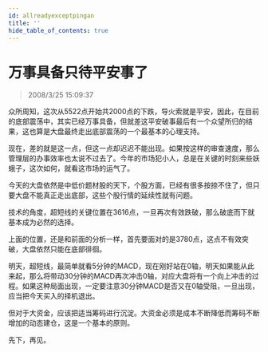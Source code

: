 ```yaml
---
id: allreadyexceptpingan 
title: ''
hide_table_of_contents: true
---
```


# 万事具备只待平安事了

> 2008/3/25 15:09:37

<div style={{color: '#009900', fontWeight: 'bold', fontSize: '18px'}}>

众所周知，这次从5522点开始共2000点的下跌，导火索就是平安，因此，在目前的底部震荡中，其实已经万事具备，但就差这平安破事最后有一个众望所归的结果，这也算是大盘最终走出底部震荡的一个最基本的心理支持。
 
现在，差的就是这一点，但这一点却迟迟不能出现。如果按这样的审查速度，那么管理层的办事效率也太说不过去了。今年的市场犯小人，总是在关键的时刻来些妖蛾子，这次如何，就看这市场的运气了。
 
今天的大盘依然是中低价题材股的天下，个股方面，已经有很多按捺不住了，但只要大盘不能真正走出底部，这些个股行情的延续性就有问题。
 
技术的角度，超短线的关键位置在3616点，一旦再次有效跌破，那么破底而下就基本成为必然的选择。
 
上面的位置，还是和前面的分析一样，首先要面对的是3780点，这点不有效突破，大盘依然只能在底部徘徊。
 
明天，超短线，最简单就看5分钟的MACD，现在刚好站在0轴，明天如果能从此来起，那么将带动30分钟的MACD再次冲击0轴，对应大盘将有一个向上冲击的过程。如果这种局面出现，一定要注意30分钟MACD是否又在0轴受阻，一旦出现，应当把今天买入的择机退出。
 
但对于大资金，应该把适当筹码进行沉淀。大资金必须是成本不断降低而筹码不断增加的动态建仓，这是一个基本的原则。
 
先下，再见。

</div>